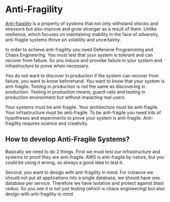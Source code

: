 # Anti-Fragility

[Anti-fragility](https://diego-pacheco.blogspot.com/2015/09/devops-is-about-anti-fragility-not-only.html) is a property of systems that not only withstand shocks and stressors but also improve and grow stronger as a result of them. Unlike resilience, which focuses on maintaining stability in the face of adversity, anti-fragile systems thrive on volatility and uncertainty.

In order to achieve anti-fragility you need Defensive Programming and Chaos Engineering. You must test that your system is tolerant and can recover from failure. So you induce and provoke failure in your system and infrastructure to prove when necessary.

You do not want to discover in production if the system can recover from failure, you want to know beforehand. You want to know that your system is anti-fragile. Testing in production is not the same as discovering in production. Testing in production means, guard-rails and testing in production environment but without impacting real users.

Your systems must be anti-fragile. Your architecture must be anti-fragile. Your infrastructure must be anti-fragile. To be anti-fragile you need lots of hypotheses and experiments to prove your system is anti-fragile. Anti-fragility requires science and creativity.

## How to develop Anti-Fragile Systems?

Basically we need to do 2 things. First we must test our infrastructure and systems to proof they are anti-fragile. AWS is anti-fragile by nature, but you could be using it wrong, so always a good idea to test it.

Second, you want to design with anti-fragility in mind. For instance we should not put all applications into a single database, we should have one database per service. Therefore we have isolation and protect against blast radius. So you see it is not just testing (which is chaos engineering) but also design with anti-fragility in mind.